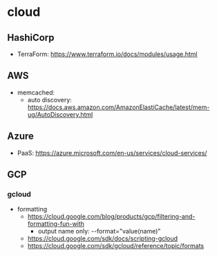 # cloud
## HashiCorp
* TerraForm: https://www.terraform.io/docs/modules/usage.html

## AWS
* memcached:
  * auto discovery: https://docs.aws.amazon.com/AmazonElastiCache/latest/mem-ug/AutoDiscovery.html

## Azure
* PaaS: https://azure.microsoft.com/en-us/services/cloud-services/

## GCP
### gcloud
* formatting
  * https://cloud.google.com/blog/products/gcp/filtering-and-formatting-fun-with
    * output name only: --format="value(name)"
  * https://cloud.google.com/sdk/docs/scripting-gcloud
  * https://cloud.google.com/sdk/gcloud/reference/topic/formats
